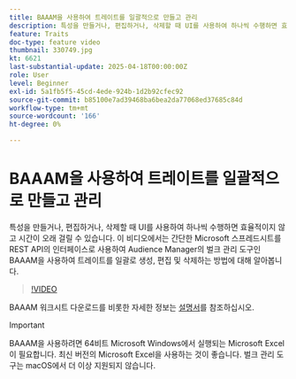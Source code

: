 ```yaml
---
title: BAAAM을 사용하여 트레이트를 일괄적으로 만들고 관리
description: 특성을 만들거나, 편집하거나, 삭제할 때 UI를 사용하여 하나씩 수행하면 효율적이지 않고 시간이 오래 걸릴 수 있습니다. 이 비디오에서는 간단한 Microsoft 스프레드시트를 REST API의 인터페이스로 사용하여 Audience Manager의 벌크 관리 도구인 BAAAM을 사용하여 트레이트를 일괄로 생성, 편집 및 삭제하는 방법에 대해 알아봅니다.
feature: Traits
doc-type: feature video
thumbnail: 330749.jpg
kt: 6621
last-substantial-update: 2025-04-18T00:00:00Z
role: User
level: Beginner
exl-id: 5a1fb5f5-45cd-4ede-924b-1d2b92cfec92
source-git-commit: b85100e7ad39468ba6bea2da77068ed37685c84d
workflow-type: tm+mt
source-wordcount: '166'
ht-degree: 0%

---
```


# BAAAM을 사용하여 트레이트를 일괄적으로 만들고 관리

특성을 만들거나, 편집하거나, 삭제할 때 UI를 사용하여 하나씩 수행하면 효율적이지 않고 시간이 오래 걸릴 수 있습니다. 이 비디오에서는 간단한 Microsoft 스프레드시트를 REST API의 인터페이스로 사용하여 Audience Manager의 벌크 관리 도구인 BAAAM을 사용하여 트레이트를 일괄로 생성, 편집 및 삭제하는 방법에 대해 알아봅니다.

>[!VIDEO](https://video.tv.adobe.com/v/330749/?quality=12&learn=on)

BAAAM 워크시트 다운로드를 비롯한 자세한 정보는 [설명서](https://experienceleague.adobe.com/docs/audience-manager/user-guide/reference/bulk-management-tools/bulk-management-intro.html?lang=ko#reference)를 참조하십시오.

>[!IMPORTANT]
>
>BAAAM을 사용하려면 64비트 Microsoft Windows에서 실행되는 Microsoft Excel이 필요합니다. 최신 버전의 Microsoft Excel을 사용하는 것이 좋습니다. 벌크 관리 도구는 macOS에서 더 이상 지원되지 않습니다.
